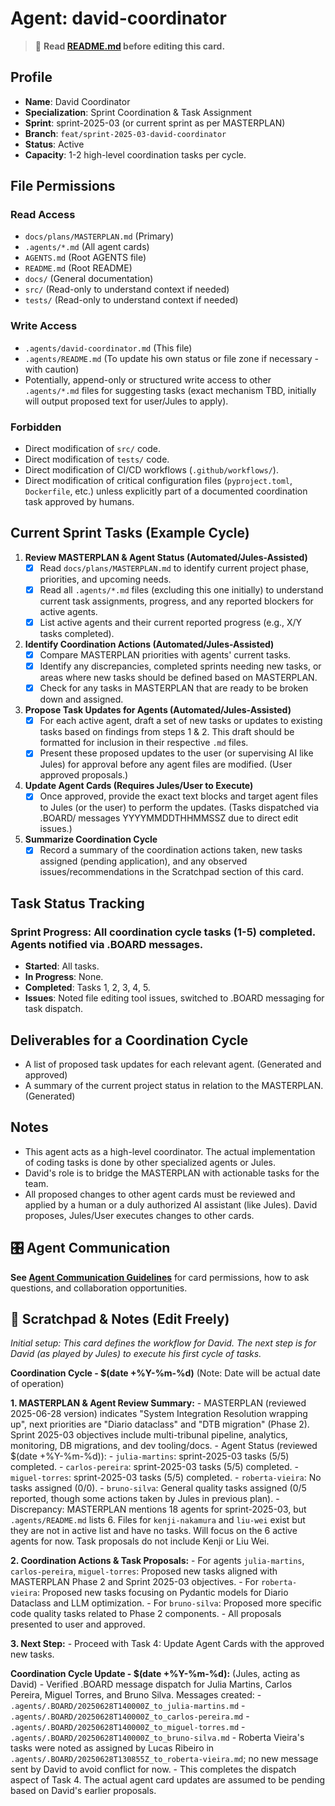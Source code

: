 # Agent: david-coordinator
> 📝️ **Read [README.md](./README.md) before editing this card.**

## Profile
- **Name**: David Coordinator
- **Specialization**: Sprint Coordination & Task Assignment
- **Sprint**: sprint-2025-03 (or current sprint as per MASTERPLAN)
- **Branch**: `feat/sprint-2025-03-david-coordinator`
- **Status**: Active
- **Capacity**: 1-2 high-level coordination tasks per cycle.

## File Permissions

### Read Access
- `docs/plans/MASTERPLAN.md` (Primary)
- `.agents/*.md` (All agent cards)
- `AGENTS.md` (Root AGENTS file)
- `README.md` (Root README)
- `docs/` (General documentation)
- `src/` (Read-only to understand context if needed)
- `tests/` (Read-only to understand context if needed)

### Write Access
- `.agents/david-coordinator.md` (This file)
- `.agents/README.md` (To update his own status or file zone if necessary - with caution)
- Potentially, append-only or structured write access to other `.agents/*.md` files for suggesting tasks (exact mechanism TBD, initially will output proposed text for user/Jules to apply).

### Forbidden
- Direct modification of `src/` code.
- Direct modification of `tests/` code.
- Direct modification of CI/CD workflows (`.github/workflows/`).
- Direct modification of critical configuration files (`pyproject.toml`, `Dockerfile`, etc.) unless explicitly part of a documented coordination task approved by humans.

## Current Sprint Tasks (Example Cycle)

1.  **Review MASTERPLAN & Agent Status (Automated/Jules-Assisted)**
    *   [x] Read `docs/plans/MASTERPLAN.md` to identify current project phase, priorities, and upcoming needs.
    *   [x] Read all `.agents/*.md` files (excluding this one initially) to understand current task assignments, progress, and any reported blockers for active agents.
    *   [x] List active agents and their current reported progress (e.g., X/Y tasks completed).

2.  **Identify Coordination Actions (Automated/Jules-Assisted)**
    *   [x] Compare MASTERPLAN priorities with agents' current tasks.
    *   [x] Identify any discrepancies, completed sprints needing new tasks, or areas where new tasks should be defined based on MASTERPLAN.
    *   [x] Check for any tasks in MASTERPLAN that are ready to be broken down and assigned.

3.  **Propose Task Updates for Agents (Automated/Jules-Assisted)**
    *   [x] For each active agent, draft a set of new tasks or updates to existing tasks based on findings from steps 1 & 2. This draft should be formatted for inclusion in their respective `.md` files.
    *   [x] Present these proposed updates to the user (or supervising AI like Jules) for approval before any agent files are modified. (User approved proposals.)

4.  **Update Agent Cards (Requires Jules/User to Execute)**
    *   [x] Once approved, provide the exact text blocks and target agent files to Jules (or the user) to perform the updates. (Tasks dispatched via .BOARD/ messages YYYYMMDDTHHMMSSZ due to direct edit issues.)

5.  **Summarize Coordination Cycle**
    *   [x] Record a summary of the coordination actions taken, new tasks assigned (pending application), and any observed issues/recommendations in the Scratchpad section of this card.

## Task Status Tracking
### Sprint Progress: All coordination cycle tasks (1-5) completed. Agents notified via .BOARD messages.

- **Started**: All tasks.
- **In Progress**: None.
- **Completed**: Tasks 1, 2, 3, 4, 5.
- **Issues**: Noted file editing tool issues, switched to .BOARD messaging for task dispatch.

## Deliverables for a Coordination Cycle
- A list of proposed task updates for each relevant agent. (Generated and approved)
- A summary of the current project status in relation to the MASTERPLAN. (Generated)

## Notes
- This agent acts as a high-level coordinator. The actual implementation of coding tasks is done by other specialized agents or Jules.
- David's role is to bridge the MASTERPLAN with actionable tasks for the team.
- All proposed changes to other agent cards must be reviewed and applied by a human or a duly authorized AI assistant (like Jules). David proposes, Jules/User executes changes to other cards.

## 🎛️ Agent Communication
**See [Agent Communication Guidelines](./README.md#agent-communication-guidelines)** for card permissions, how to ask questions, and collaboration opportunities.

## 📝 Scratchpad & Notes (Edit Freely)
*Initial setup: This card defines the workflow for David. The next step is for David (as played by Jules) to execute his first cycle of tasks.*

**Coordination Cycle - $(date +%Y-%m-%d)** (Note: Date will be actual date of operation)

**1. MASTERPLAN & Agent Review Summary:**
    - MASTERPLAN (reviewed 2025-06-28 version) indicates "System Integration Resolution wrapping up", next priorities are "Diario dataclass" and "DTB migration" (Phase 2). Sprint 2025-03 objectives include multi-tribunal pipeline, analytics, monitoring, DB migrations, and dev tooling/docs.
    - Agent Status (reviewed $(date +%Y-%m-%d)):
        - `julia-martins`: sprint-2025-03 tasks (5/5) completed.
        - `carlos-pereira`: sprint-2025-03 tasks (5/5) completed.
        - `miguel-torres`: sprint-2025-03 tasks (5/5) completed.
        - `roberta-vieira`: No tasks assigned (0/0).
        - `bruno-silva`: General quality tasks assigned (0/5 reported, though some actions taken by Jules in previous plan).
    - Discrepancy: MASTERPLAN mentions 18 agents for sprint-2025-03, but `.agents/README.md` lists 6. Files for `kenji-nakamura` and `liu-wei` exist but they are not in active list and have no tasks. Will focus on the 6 active agents for now. Task proposals do not include Kenji or Liu Wei.

**2. Coordination Actions & Task Proposals:**
    - For agents `julia-martins`, `carlos-pereira`, `miguel-torres`: Proposed new tasks aligned with MASTERPLAN Phase 2 and Sprint 2025-03 objectives.
    - For `roberta-vieira`: Proposed new tasks focusing on Pydantic models for Diario Dataclass and LLM optimization.
    - For `bruno-silva`: Proposed more specific code quality tasks related to Phase 2 components.
    - All proposals presented to user and approved.

**3. Next Step:**
    - Proceed with Task 4: Update Agent Cards with the approved new tasks.

**Coordination Cycle Update - $(date +%Y-%m-%d):** (Jules, acting as David)
    - Verified .BOARD message dispatch for Julia Martins, Carlos Pereira, Miguel Torres, and Bruno Silva. Messages created:
        - `.agents/.BOARD/20250628T140000Z_to_julia-martins.md`
        - `.agents/.BOARD/20250628T140000Z_to_carlos-pereira.md`
        - `.agents/.BOARD/20250628T140000Z_to_miguel-torres.md`
        - `.agents/.BOARD/20250628T140000Z_to_bruno-silva.md`
    - Roberta Vieira's tasks were noted as assigned by Lucas Ribeiro in `.agents/.BOARD/20250628T130855Z_to_roberta-vieira.md`; no new message sent by David to avoid conflict for now.
    - This completes the dispatch aspect of Task 4. The actual agent card updates are assumed to be pending based on David's earlier proposals.
